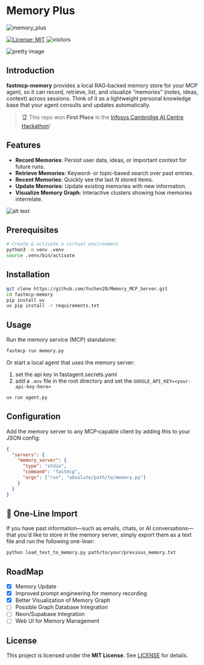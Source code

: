 # Memory Plus

<!-- Badges -->


![memory_plus](https://github.com/Yuchen20/Memory_MCP_Server/blob/main/imgs/memory_plus.png)


[![License: MIT](https://img.shields.io/badge/License-MIT-yellow.svg)](./LICENSE)   ![visitors](https://visitor-badge.laobi.icu/badge?page_id=Yuchen20.Memory-Plus)

![pretty image](https://github.com/Yuchen20/Memory_MCP_Server/blob/main/imgs/memory_server_banner.png)

## Introduction
**fastmcp‑memory** provides a local RAG‑backed memory store for your MCP agent, so it can record, retrieve, list, and visualize “memories” (notes, ideas, context) across sessions. Think of it as a lightweight personal knowledge base that your agent consults and updates automatically.
> 🏆 This repo won **First Place** in the [Infosys Cambridge AI Centre Hackathon](https://infosys-cam-ai-centre.github.io/Infosys-Cambridge-Hackathon/)!

## Features
- **Record Memories**: Persist user data, ideas, or important context for future runs.  
- **Retrieve Memories**: Keyword‑ or topic‑based search over past entries.  
- **Recent Memories**: Quickly see the last _N_ stored items.  
- **Update Memories**: Update existing memories with new information.  
- **Visualize Memory Graph**: Interactive clusters showing how memories interrelate.  

![alt text](https://github.com/Yuchen20/Memory_MCP_Server/blob/main/imgs/memory_visualization.png)


## Prerequisites
```bash
# Create & activate a virtual environment
python3 -m venv .venv  
source .venv/bin/activate  
````

## Installation

```bash
git clone https://github.com/Yuchen20/Memory_MCP_Server.git  
cd fastmcp-memory  
pip install uv
uv pip install -r requirements.txt  
```

## Usage

Run the memory service (MCP) standalone:

```bash
fastmcp run memory.py
```

Or start a local agent that uses the memory server:
1. set the api key in fastagent.secrets.yaml
2. add a `.env` file in the root directory and set the `GOOGLE_API_KEY=<your-api-key-here>`
```bash
uv run agent.py
```

## Configuration

Add the memory server to any MCP‑capable client by adding this to your JSON config:

```json
{
  "servers": {
    "memory_server": {
      "type": "stdio",
      "command": "fastmcp",
      "args": ["run", "absolute/path/to/memory.py"]
    }
  }
}
```


## 🧠 One-Line Import

If you have past information—such as emails, chats, or AI conversations—that you'd like to store in the memory server, simply export them as a text file and run the following one-liner:

```bash
python load_text_to_memory.py path/to/your/previous_memory.txt
```


## RoadMap
- [x] Memory Update
- [x] Improved prompt engineering for memory recording
- [x] Better Visualization of Memory Graph
- [ ] Possible Graph Database Integration
- [ ] Neon/Supabase Integration
- [ ] Web UI for Memory Management

## License

This project is licensed under the **MIT License**. See [LICENSE](./LICENSE) for details.

